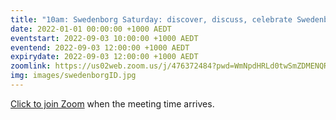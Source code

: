 ```yaml
---
title: "10am: Swedenborg Saturday: discover, discuss, celebrate Swedenborg's life and writings"
date: 2022-01-01 00:00:00 +1000 AEDT
eventstart: 2022-09-03 10:00:00 +1000 AEDT
eventend: 2022-09-03 12:00:00 +1000 AEDT
expirydate: 2022-09-03 12:00:00 +1000 AEDT
zoomlink: https://us02web.zoom.us/j/476372484?pwd=WmNpdHRLd0twSmZDMENQRit3aE8zZz09
img: images/swedenborgID.jpg
---
```


[Click to join Zoom](https://us02web.zoom.us/j/476372484?pwd=WmNpdHRLd0twSmZDMENQRit3aE8zZz09) when the meeting time arrives.